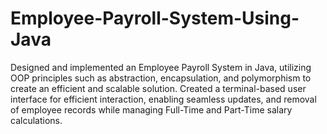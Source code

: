 # Employee-Payroll-System-Using-Java
 Designed and implemented an Employee Payroll System in Java, utilizing OOP principles such as abstraction, encapsulation, and polymorphism to create an efficient and scalable solution.
Created a terminal-based user interface for efficient interaction, enabling seamless updates, and removal of employee records while managing Full-Time and Part-Time salary calculations.
